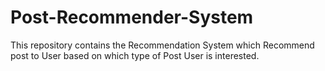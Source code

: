 # Post-Recommender-System
This repository contains the Recommendation System which Recommend post to User based on which type of Post User is interested.
